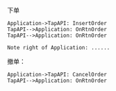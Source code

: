下单

```sequence
Application->TapAPI: InsertOrder
TapAPI-->Application: OnRtnOrder
TapAPI-->Application: OnRtnOrder

Note right of Application: ......

```

 撤单：
```sequence
Application->TapAPI: CancelOrder
TapAPI-->Application: OnRtnOrder
```
